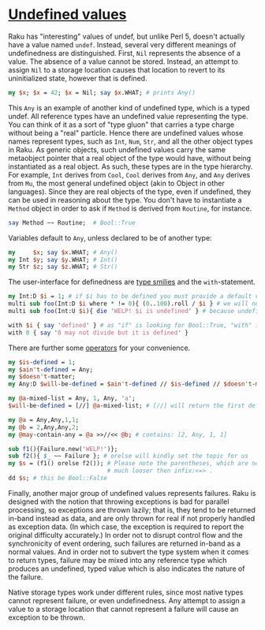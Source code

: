 [1]: https://rosettacode.org/wiki/Undefined_values

# [Undefined values][1]


Raku has "interesting" values of undef, but unlike Perl 5, doesn't actually have a value named `undef`.  Instead, several very different meanings of undefinedness are distinguished.  First, `Nil` represents the absence of a value.  The absence of a value cannot be stored.  Instead, an attempt to assign `Nil` to a storage location causes that location to revert to its uninitialized state, however that is defined.

```perl
my $x; $x = 42; $x = Nil; say $x.WHAT; # prints Any()
```


This `Any` is an example of another kind of undefined type, which is a typed undef.  All reference types have an undefined value representing the type.  You can think of it as a sort of "type gluon" that carries a type charge without being a "real" particle.  Hence there are undefined values whose names represent types, such as `Int`, `Num`, `Str`, and all the other object types in Raku.  As generic objects, such undefined values carry the same metaobject pointer that a real object of the type would have, without being instantiated as a real object.  As such, these types are in the type hierarchy.  For example, `Int` derives from `Cool`, `Cool` derives from `Any`, and `Any` derives from `Mu`, the most general undefined object (akin to Object in other languages).  Since they are real objects of the type, even if undefined, they can be used in reasoning about the type.  You don't have to instantiate a `Method` object in order to ask if `Method` is derived from `Routine`, for instance.

```perl
say Method ~~ Routine;  # Bool::True
```


Variables default to `Any`, unless declared to be of another type:

```perl
my     $x; say $x.WHAT; # Any()
my Int $y; say $y.WHAT; # Int()
my Str $z; say $z.WHAT; # Str()
```


The user-interface for definedness are [type smilies](http://design.raku.org/S12.html#Abstract_vs_Concrete_types) and the `with`-statement.

```perl
my Int:D $i = 1; # if $i has to be defined you must provide a default value
multi sub foo(Int:D $i where * != 0){ (0..100).roll / $i } # we will never divide by 0
multi sub foo(Int:U $i){ die 'WELP! $i is undefined' } # because undefinedness is deadly

with $i { say 'defined' } # as "if" is looking for Bool::True, "with" is looking for *.defined
with 0 { say '0 may not divide but it is defined' }
```


There are further some [operators](http://design.raku.org/S03.html) for your convenience.

```perl
my $is-defined = 1;
my $ain't-defined = Any;
my $doesn't-matter;
my Any:D $will-be-defined = $ain't-defined // $is-defined // $doesn't-matter;

my @a-mixed-list = Any, 1, Any, 'a';
$will-be-defined = [//] @a-mixed-list; # [//] will return the first defined value

my @a = Any,Any,1,1;
my @b = 2,Any,Any,2;
my @may-contain-any = @a >>//<< @b; # contains: [2, Any, 1, 1]

sub f1(){Failure.new('WELP!')};
sub f2(){ $_ ~~ Failure }; # orelse will kindly set the topic for us
my $s = (f1() orelse f2()); # Please note the parentheses, which are needed because orelse is
                            # much looser then infix:<=> .
dd $s; # this be Bool::False
```


Finally, another major group of undefined values represents failures.  Raku is designed with the notion that throwing exceptions is bad for parallel processing, so exceptions are thrown lazily; that is, they tend to be returned in-band instead as data, and are only thrown for real if not properly handled as exception data.  (In which case, the exception is required to report the original difficulty accurately.)  In order not to disrupt control flow and the synchronicity of event ordering, such failures are returned in-band as a normal values.  And in order not to subvert the type system when it comes to return types, failure may be mixed into any reference type which produces an undefined, typed value which is also indicates the nature of the failure.



Native storage types work under different rules, since most native types cannot represent failure, or even undefinedness.  Any attempt to assign a value to a storage location that cannot represent a failure will cause an exception to be thrown.
